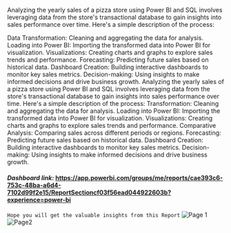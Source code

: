 Analyzing the yearly sales of a pizza store using Power BI and SQL involves leveraging data from the store's transactional database to gain insights into sales performance over time. Here's a simple description of the process:

Data Transformation: Cleaning and aggregating the data for analysis.
Loading into Power BI: Importing the transformed data into Power BI for visualization.
Visualizations: Creating charts and graphs to explore sales trends and performance.
Forecasting: Predicting future sales based on historical data.
Dashboard Creation: Building interactive dashboards to monitor key sales metrics.
Decision-making: Using insights to make informed decisions and drive business growth.
Analyzing the yearly sales of a pizza store using Power BI and SQL involves leveraging data from the store's transactional database to gain insights into sales performance over time. Here's a simple description of the process: Transformation: Cleaning and aggregating the data for analysis. Loading into Power BI: Importing the transformed data into Power BI for visualization. Visualizations: Creating charts and graphs to explore sales trends and performance. Comparative Analysis: Comparing sales across different periods or regions. Forecasting: Predicting future sales based on historical data. Dashboard Creation: Building interactive dashboards to monitor key sales metrics. Decision-making: Using insights to make informed decisions and drive business growth.

#### *Dashboard link:*  https://app.powerbi.com/groups/me/reports/cae393c6-753c-48ba-a6d4-7102d99f2e15/ReportSectioncf03f56ead044922603b?experience=power-bi
```Hope you will get the valuable insights from this Report```
![Page 1](https://github.com/27DEBAPRIYA/Pizza-Sales-SQL-Power-Bi/assets/102849901/788f8963-c01a-4ac2-a21e-6899d3684a59)
![Page2](https://github.com/27DEBAPRIYA/Pizza-Sales-SQL-Power-Bi/assets/102849901/baf3d05d-1c94-415b-86a3-735b75800fee)
